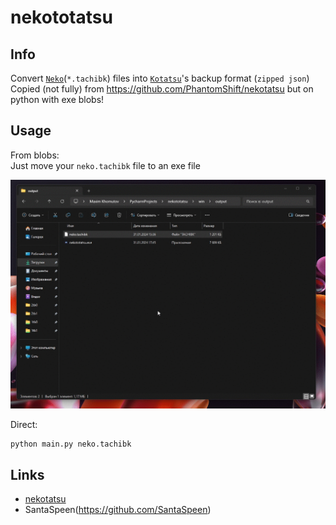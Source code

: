 # nekototatsu

## Info

Convert [`Neko`](https://github.com/CarlosEsco/Neko)(`*.tachibk`) files into [`Kotatsu`](https://github.com/KotatsuApp/Kotatsu)'s backup format (`zipped json`)\
Copied (not fully) from https://github.com/PhantomShift/nekotatsu but on python with exe blobs!

## Usage

From blobs:\
Just move your `neko.tachibk` file to an exe file

![prew.gif](prew.gif)

Direct: 
```bash
python main.py neko.tachibk
```

## Links

* [nekotatsu](https://github.com/PhantomShift/nekotatsu)
* SantaSpeen(https://github.com/SantaSpeen)
